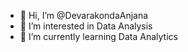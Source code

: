 - 👋 Hi, I’m @DevarakondaAnjana
- 👀 I’m interested in Data Analysis
- 🌱 I’m currently learning Data Analytics

<!---
DevarakondaAnjana/DevarakondaAnjana is a ✨ special ✨ repository because its `README.md` (this file) appears on your GitHub profile.
You can click the Preview link to take a look at your changes.
--->
